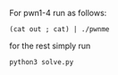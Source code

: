 For pwn1-4 run as follows:
```
(cat out ; cat) | ./pwnme
```

for the rest simply run
```
python3 solve.py
```
